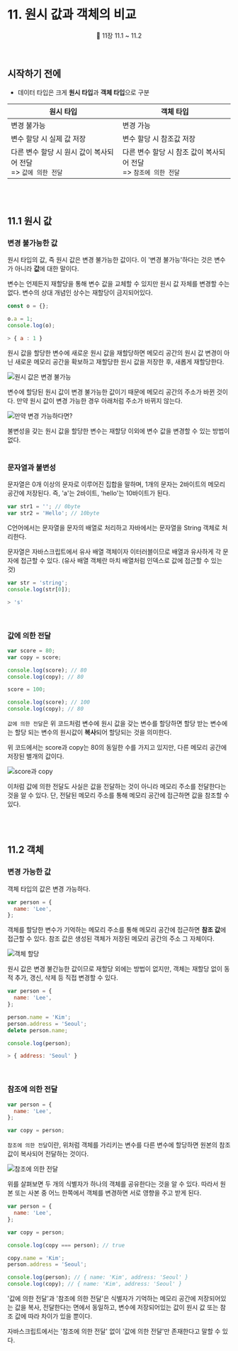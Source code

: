 # 11. 원시 값과 객체의 비교

<p align='center'>
📕 11장 11.1 ~ 11.2
</p><br />

## 시작하기 전에

- 데이터 타입은 크게 **원시 타입**과 **객체 타입**으로 구분

| 원시 타입 | 객체 타입 |
| --- | --- |
| 변경 불가능 | 변경 가능 |
| 변수 할당 시 실제 값 저장 | 변수 할당 시 참조값 저장 |
| 다른 변수 할당 시 원시 값이 복사되어 전달<br />=> `값에 의한 전달` | 다른 변수 할당 시 참조 값이 복사되어 전달<br />=> `참조에 의한 전달` |

<br /><br />

## 11.1 원시 값

### 변경 불가능한 값

원시 타입의 값, 즉 원시 값은 변경 불가능한 값이다. 이 '변경 불가능'하다는 것은 변수가 아니라 **값**에 대한 말이다.

변수는 언제든지 재할당을 통해 변수 값을 교체할 수 있지만 원시 값 자체를 변경할 수는 없다. 변수의 상대 개념인 상수는 재할당이 금지되어있다.

```js
const o = {};

o.a = 1;
console.log(o);
```

```js
> { a : 1 }
```

원시 값을 할당한 변수에 새로운 원시 값을 재할당하면 메모리 공간의 원시 값 변경이 아닌 새로운 메모리 공간을 확보하고 재할당한 원시 값을 저장한 후, 새롭게 재할당한다.

![원시 값은 변경 불가능](image.png)

변수에 할당된 원시 값이 변경 불가능한 값이기 때문에 메모리 공간의 주소가 바뀐 것이다. 만약 원시 값이 변경 가능한 경우 아래처럼 주소가 바뀌지 않는다.

![만약 변경 가능하다면?](image-1.png)

불변성을 갖는 원시 값을 할당한 변수는 재할당 이외에 변수 값을 변경할 수 있는 방법이 없다. <br /> <br />

### 문자열과 불변성

문자열은 0개 이상의 문자로 이루어진 집합을 말하며, 1개의 문자는 2바이트의 메모리 공간에 저장된다. 즉, 'a'는 2바이트, 'hello'는 10바이트가 된다.

```js
var str1 = ''; // 0byte
var str2 = 'Hello'; // 10byte
```

C언어에서는 문자열을 문자의 배열로 처리하고 자바에서는 문자열을 String 객체로 처리한다.

문자열은 자바스크립트에서 유사 배열 객체이자 이터러블이므로 배열과 유사하게 각 문자에 접근할 수 있다. (유사 배열 객체란 마치 배열처럼 인덱스로 값에 접근할 수 있는 것)

```js
var str = 'string';
console.log(str[0]);
```

```js
> 's'
```

<br />

### 값에 의한 전달

```js
var score = 80;
var copy = score;

console.log(score); // 80
console.log(copy); // 80

score = 100;

console.log(score); // 100
console.log(copy); // 80
```

`값에 의한 전달`은 위 코드처럼 변수에 원시 값을 갖는 변수를 할당하면 할당 받는 변수에는 할당 되는 변수의 원시값이 **복사**되어 할당되는 것을 의미한다.

위 코드에서는 score과 copy는 80의 동일한 수를 가지고 있지만, 다른 메모리 공간에 저장된 별개의 값이다.

![score과 copy](image-2.png)

이처럼 값에 의한 전달도 사실은 값을 전달하는 것이 아니라 메모리 주소를 전달한다는 것을 알 수 있다. 단, 전달된 메모리 주소를 통해 메모리 공간에 접근하면 값을 참조할 수 있다.

<br /><br />

## 11.2 객체

### 변경 가능한 값

객체 타입의 값은 변경 가능하다.

```js
var person = {
  name: 'Lee',
};
```

객체를 할당한 변수가 기억하는 메모리 주소를 통해 메모리 공간에 접근하면 **참조 값**에 접근할 수 있다. 참조 값은 생성된 객체가 저장된 메모리 공간의 주소 그 자체이다.

![객체 할당](image-3.png)

원시 값은 변경 불간능한 값이므로 재할당 외에는 방법이 없지만, 객체는 재할당 없이 동적 추가, 갱신, 삭제 등 직접 변경할 수 있다.

```js
var person = {
  name: 'Lee',
};

person.name = 'Kim';
person.address = 'Seoul';
delete person.name;

console.log(person);
```

```js
> { address: 'Seoul' }
```

<br />

### 참조에 의한 전달

```js
var person = {
  name: 'Lee',
};

var copy = person;
```

`참조에 의한 전달`이란, 위처럼 객체를 가리키는 변수를 다른 변수에 할당하면 원본의 참조값이 복사되어 전달하는 것이다.

![참조에 의한 전달](image-4.png)

위를 살펴보면 두 개의 식별자가 하나의 객체를 공유한다는 것을 알 수 있다. 따라서 원본 또는 사본 중 어느 한쪽에서 객체를 변경하면 서로 영향을 주고 받게 된다.

```js
var person = {
  name: 'Lee',
};

var copy = person;

console.log(copy === person); // true

copy.name = 'Kim';
person.address = 'Seoul';

console.log(person); // { name: 'Kim', address: 'Seoul' }
console.log(copy); // { name: 'Kim', address: 'Seoul' }
```

'값에 의한 전달'과 '참조에 의한 전달'은 식별자가 기억하는 메모리 공간에 저장되어있는 값을 복사, 전달한다는 면에서 동일하고, 변수에 저장되어있는 값이 원시 값 또는 참조 값에 따라 차이가 있을 뿐이다.

자바스크립트에서는 '참조에 의한 전달' 없이 '값에 의한 전달'만 존재한다고 말할 수 있다.

